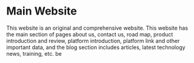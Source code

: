 # Main Website
 This website is an original and comprehensive website. This website has the main section of pages about us, contact us, road map, product introduction and review, platform introduction, platform link and other important data, and the blog section includes articles, latest technology news, training, etc. be
